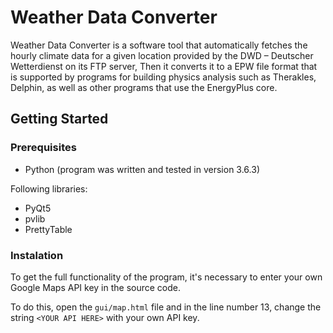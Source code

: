 # Weather Data Converter

Weather  Data  Converter  is  a  software  tool that  automatically  fetches  the  hourly  climate  data  for  a  given
location  provided  by  the  DWD  –  Deutscher  Wetterdienst  on  its  FTP  server, Then it converts it to a EPW
file format that is supported by programs for building physics analysis such  as  Therakles,  Delphin,  as  well  as
other  programs  that  use  the  EnergyPlus  core.

## Getting Started

### Prerequisites

* Python (program was written and tested in version 3.6.3)

Following libraries:
* PyQt5
* pvlib
* PrettyTable

### Instalation

To get the full functionality of the program, it's necessary to enter your own Google Maps API key in the source code.

To do this, open the `gui/map.html` file and in the line number 13, change the string `<YOUR API HERE>` with your own API key.

